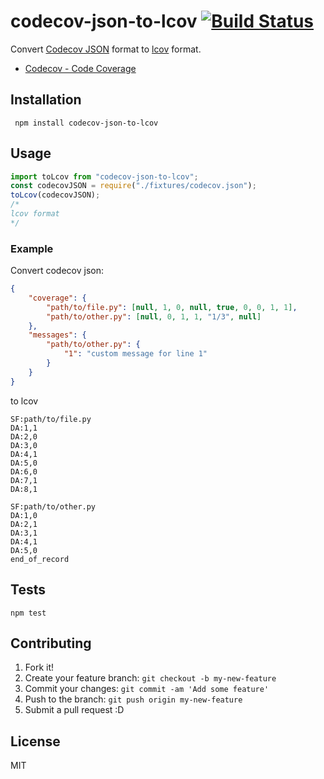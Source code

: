 # codecov-json-to-lcov [![Build Status](https://travis-ci.org/azu/codecov-json-to-lcov.svg?branch=master)](https://travis-ci.org/azu/codecov-json-to-lcov)

Convert [Codecov JSON](https://gist.github.com/codecov-io/96e1addb96856a9034c2 "Codecov JSON") format to [lcov](http://ltp.sourceforge.net/coverage/lcov/geninfo.1.php) format. 

- [Codecov - Code Coverage](https://codecov.io/ "Codecov - Code Coverage")

## Installation

     npm install codecov-json-to-lcov

## Usage

```js
import toLcov from "codecov-json-to-lcov";
const codecovJSON = require("./fixtures/codecov.json");
toLcov(codecovJSON);
/*
lcov format
*/
```

### Example

Convert codecov json:

```json
{
    "coverage": {
        "path/to/file.py": [null, 1, 0, null, true, 0, 0, 1, 1],
        "path/to/other.py": [null, 0, 1, 1, "1/3", null]
    },
    "messages": {
        "path/to/other.py": {
            "1": "custom message for line 1"
        }
    }
}
```

to lcov

```
SF:path/to/file.py
DA:1,1
DA:2,0
DA:3,0
DA:4,1
DA:5,0
DA:6,0
DA:7,1
DA:8,1

SF:path/to/other.py
DA:1,0
DA:2,1
DA:3,1
DA:4,1
DA:5,0
end_of_record
```

## Tests

    npm test

## Contributing

1. Fork it!
2. Create your feature branch: `git checkout -b my-new-feature`
3. Commit your changes: `git commit -am 'Add some feature'`
4. Push to the branch: `git push origin my-new-feature`
5. Submit a pull request :D

## License

MIT
